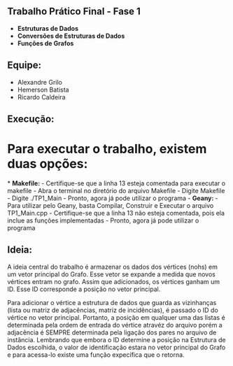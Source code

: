 ## Trabalho Prático Final - Fase 1

-   <b> Estruturas de Dados </b>
-   <b> Conversões de Estruturas de Dados </b>
-   <b> Funções de Grafos </b>

## Equipe:
*   Alexandre Grilo
*   Hemerson Batista
*   Ricardo Caldeira

## Execução:

<h1> Para executar o trabalho, existem duas opções: </h1>
*   <b> Makefile: </b>
   -   Certifique-se que a linha 13 esteja comentada para executar o makefile
   -   Abra o terminal no diretório do arquivo Makefile
   -   Digite Makefile
   -   Digite ./TP1_Main
   -   Pronto, agora já pode utilizar o programa
-  <b> Geany: </b>
   -   Para utilizar pelo Geany, basta Compilar, Construir e Executar o arquivo TP1_Main.cpp
   -   Certifique-se que a linha 13 não esteja comentada, pois ela inclue as funções implementadas
   -   Pronto, agora já pode utilizar o programa

## Ideia:

<p> A ideia central do trabalho é armazenar os dados dos vértices (nohs) em um vetor principal do Grafo. Esse vetor se expande a medida que novos vértices entram no grafo. Assim que adicionados, os vértices ganham um ID. Esse ID corresponde a posição no vetor principal. </p>
<p> Para adicionar o vértice a estrutura de dados que guarda as vizinhanças (lista ou matriz de adjacências, matriz de incidências), é passado o ID do vértice no vetor principal. Portanto, a posição em qualquer uma das listas é determinada pela ordem de entrada do vértice atravéz do arquivo porém a adjacência é SEMPRE determinada pela ligação dos pares no arquivo de instância. Lembrando que embora o ID determine a posição na Estrutura de Dados escolhida, o valor de identificação estara no vetor principal do Grafo e para acessa-lo existe uma função expecífica que o retorna. </p>
